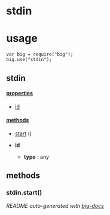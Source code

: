 # stdin


# usage

    var big = require("big");
    big.use("stdin");

## stdin

#### [properties](#stdin-properties)

  - [id](#stdin-properties-id)


#### [methods](#stdin-methods)

  - [start](#stdin-methods-start) ()




- **id** 

  - **type** : any


<a name="stdin-methods"></a> 

## methods 

<a name="stdin-methods-start"></a> 

### stdin.start()


*README auto-generated with [big-docs](https://github.com/bigcompany/big/tree/master/resources/docs)*
